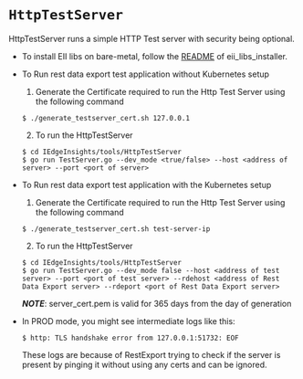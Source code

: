 # `HttpTestServer`

HttpTestServer runs a simple HTTP Test server with security being optional.

* To install EII libs on bare-metal, follow the [README](../../common/README.md) of eii_libs_installer.

* To Run rest data export test application without Kubernetes setup

    1. Generate the Certificate required to run the Http Test Server using the following command
    ```
    $ ./generate_testserver_cert.sh 127.0.0.1
    ```

    2. To run the HttpTestServer
    ```
    $ cd IEdgeInsights/tools/HttpTestServer
    $ go run TestServer.go --dev_mode <true/false> --host <address of server> --port <port of server>
    ```
* To Run rest data export test application with the Kubernetes setup

    1. Generate the Certificate required to run the Http Test Server using the following command
    ```
    $ ./generate_testserver_cert.sh test-server-ip
    ```

    2. To run the HttpTestServer
    ```
    $ cd IEdgeInsights/tools/HttpTestServer
    $ go run TestServer.go --dev_mode false --host <address of test server> --port <port of test server> --rdehost <address of Rest Data Export server> --rdeport <port of Rest Data Export server>
    ```

    ***NOTE***: server_cert.pem is valid for 365 days from the day of generation

* In PROD mode, you might see intermediate logs like this:

    ```
    $ http: TLS handshake error from 127.0.0.1:51732: EOF
    ```
    These logs are because of RestExport trying to check if the server is present by pinging it without using any certs and can be ignored.
